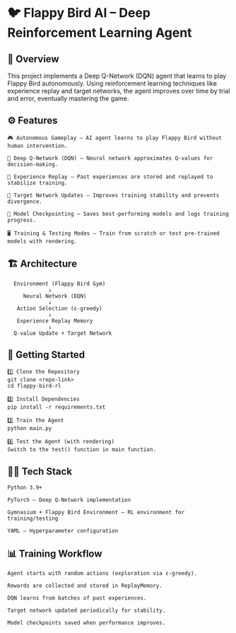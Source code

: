 # 🐦 Flappy Bird AI – Deep Reinforcement Learning Agent

## 📌 Overview

This project implements a Deep Q-Network (DQN) agent that learns to play Flappy Bird autonomously.
Using reinforcement learning techniques like experience replay and target networks, the agent improves over time by trial and error, eventually mastering the game.

## ⚙️ Features

    🎮 Autonomous Gameplay – AI agent learns to play Flappy Bird without human intervention.
    
    🧠 Deep Q-Network (DQN) – Neural network approximates Q-values for decision-making.
    
    🔄 Experience Replay – Past experiences are stored and replayed to stabilize training.
    
    🎯 Target Network Updates – Improves training stability and prevents divergence.
    
    💾 Model Checkpointing – Saves best-performing models and logs training progress.
    
    🖥️ Training & Testing Modes – Train from scratch or test pre-trained models with rendering.

## 🏗️ Architecture

      Environment (Flappy Bird Gym)
                 ↓
         Neural Network (DQN)
                 ↓
       Action Selection (ε-greedy)
                 ↓
       Experience Replay Memory
                 ↓
      Q-value Update + Target Network

## 🚀 Getting Started
    1️⃣ Clone the Repository
    git clone <repo-link>
    cd flappy-bird-rl
    
    2️⃣ Install Dependencies
    pip install -r requirements.txt
    
    3️⃣ Train the Agent
    python main.py
    
    4️⃣ Test the Agent (with rendering)
    Switch to the test() function in main function.

## 🧑‍💻 Tech Stack

    Python 3.9+
    
    PyTorch – Deep Q-Network implementation
    
    Gymnasium + Flappy Bird Environment – RL environment for training/testing
    
    YAML – Hyperparameter configuration

## 📊 Training Workflow

    Agent starts with random actions (exploration via ε-greedy).
    
    Rewards are collected and stored in ReplayMemory.
    
    DQN learns from batches of past experiences.
    
    Target network updated periodically for stability.
    
    Model checkpoints saved when performance improves.
